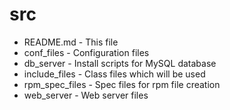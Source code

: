 src
===

* README.md - This file
* conf_files - Configuration files
* db_server - Install scripts for MySQL database
* include_files - Class files which will be used
* rpm_spec_files - Spec files for rpm file creation
* web_server - Web server files
